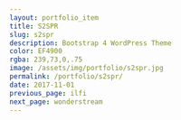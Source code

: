 ```yaml
---
layout: portfolio_item
title: S2SPR
slug: s2spr
description: Bootstrap 4 WordPress Theme
color: EF4900
rgba: 239,73,0,.75
image: /assets/img/portfolio/s2spr.jpg
permalink: /portfolio/s2spr/
date: 2017-11-01
previous_page: ilfi
next_page: wonderstream
---
```

